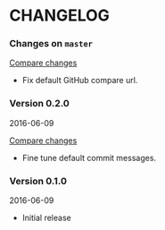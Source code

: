 # CHANGELOG

### Changes on `master`

[Compare changes](https://github.com/tf/semmy/compare/v0.2.0...master)

- Fix default GitHub compare url.

### Version 0.2.0

2016-06-09

[Compare changes](https://github.com/tf/semmy/compare/v0.1.0...v0.2.0)

- Fine tune default commit messages.

### Version 0.1.0

2016-06-09

- Initial release
